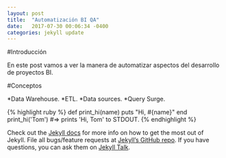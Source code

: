 ```yaml
---
layout: post
title:  "Automatización BI QA"
date:   2017-07-30 00:06:34 -0400
categories: jekyll update
---
```


#Introducción

En este post vamos a ver la manera de automatizar aspectos del desarrollo de proyectos BI. 

#Conceptos

*Data Warehouse.
*ETL.
*Data sources.
*Query Surge.


{% highlight ruby %}
def print_hi(name)
  puts "Hi, #{name}"
end
print_hi('Tom')
#=> prints 'Hi, Tom' to STDOUT.
{% endhighlight %}

Check out the [Jekyll docs][jekyll-docs] for more info on how to get the most out of Jekyll. File all bugs/feature requests at [Jekyll’s GitHub repo][jekyll-gh]. If you have questions, you can ask them on [Jekyll Talk][jekyll-talk].

[jekyll-docs]: https://jekyllrb.com/docs/home
[jekyll-gh]:   https://github.com/jekyll/jekyll
[jekyll-talk]: https://talk.jekyllrb.com/
